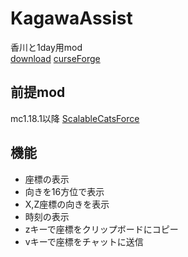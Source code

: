 # KagawaAssist

香川と1day用mod  
[download](https://github.com/yuuki1293/KagawaAssist/releases/)
[curseForge](https://www.curseforge.com/minecraft/mc-mods/kagawa-assist)

## 前提mod
mc1.18.1以降 [ScalableCatsForce](https://www.curseforge.com/minecraft/mc-mods/scalable-cats-force/files/3759354)

## 機能
- 座標の表示
- 向きを16方位で表示
- X,Z座標の向きを表示
- 時刻の表示
- zキーで座標をクリップボードにコピー
- vキーで座標をチャットに送信
